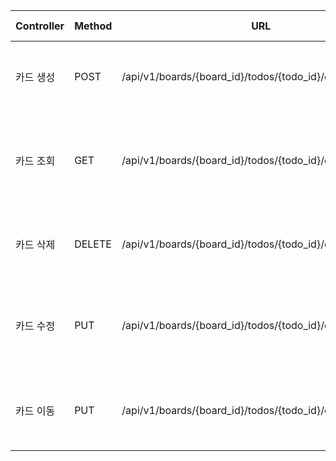 | Controller | Method | URL                                                       | Request Header              | Response                                                        | Request                                                                                        |
|------------|--------|-----------------------------------------------------------|-----------------------------|-----------------------------------------------------------------|------------------------------------------------------------------------------------------------|
| 카드 생성      | POST   | /api/v1/boards/{board_id}/todos/{todo_id}/cards           | Authorization : accessToken | { "status" : 201, "message": "카드 작성 성공" }                       | { "card_name": "text" }                                                                        |
| 카드 조회      | GET    | /api/v1/boards/{board_id}/todos/{todo_id}/cards           | Authorization : accessToken | { "status" : 200, "message": "카드 조회 성공", "data": {responseDto } |                                                                                                |
| 카드 삭제      | DELETE | /api/v1/boards/{board_id}/todos/{todo_id}/cards/{id}      | Authorization : accessToken | { "status" : 204, "message": "카드 삭제 성공"}                        |                                                                                                |
| 카드 수정      | PUT    | /api/v1/boards/{board_id}/todos/{todo_id}/cards/{id}      | Authorization : accessToken | { "status" : 200, "message": "카드 수정 성공" }                       | { "card_name":"text", "card_description": "text", "card_color": "text", "deadline", "datatime" |
| 카드 이동      | PUT    | /api/v1/boards/{board_id}/todos/{todo_id}/cards/{id}/move | Authorization : accessToken | { "status" : 200, "message": "카드 이동 성공" }                       | [{"card_id": "id", "number": "number"}, {"card_id": "id", "number": "number"} ...]             |
